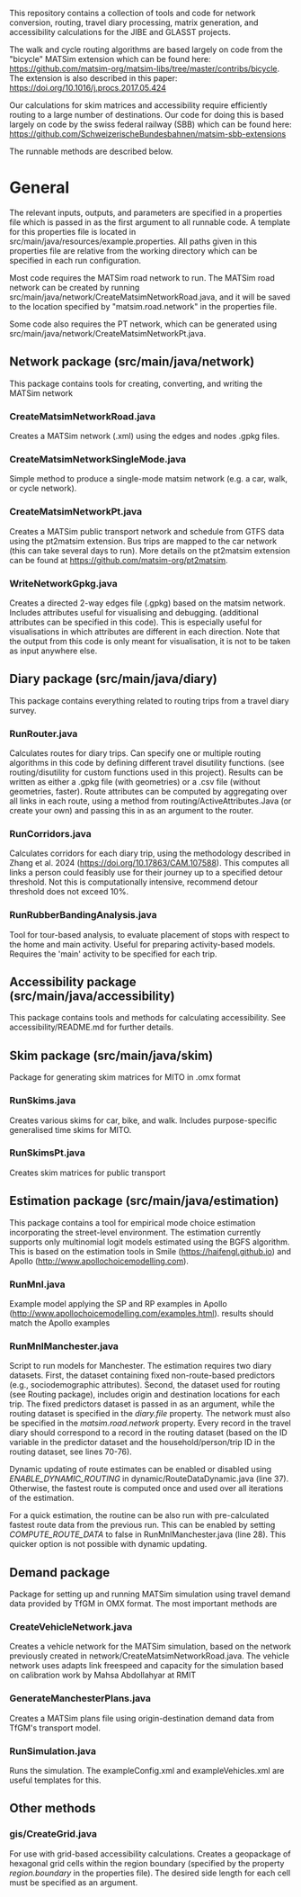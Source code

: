 This repository contains a collection of tools and code for network 
conversion, routing, travel diary processing, matrix generation, and accessibility calculations for 
the JIBE and GLASST projects.

The walk and cycle routing algorithms are based largely on code from the "bicycle" MATSim extension which
can be found here: https://github.com/matsim-org/matsim-libs/tree/master/contribs/bicycle.
The extension is also described in this paper: https://doi.org/10.1016/j.procs.2017.05.424

Our calculations for skim matrices and accessibility require efficiently routing to a large number of destinations.
Our code for doing this is based largely on code by the swiss federal railway (SBB) which can be found here:
https://github.com/SchweizerischeBundesbahnen/matsim-sbb-extensions

The runnable methods are described below.

# General

The relevant inputs, outputs, and parameters are specified in a properties file which is passed in as the first argument to all runnable code. A template for this properties file is located in src/main/java/resources/example.properties. All paths given in this properties file are relative from the working directory which can be specified in each run configuration.

Most code requires the MATSim road network to run. The MATSim road network can be created by running src/main/java/network/CreateMatsimNetworkRoad.java, and it will be saved to the location specified by "matsim.road.network" in the properties file.

Some code also requires the PT network, which can be generated using src/main/java/network/CreateMatsimNetworkPt.java.

## Network package (src/main/java/network)

This package contains tools for creating, converting, and writing the MATSim network

### CreateMatsimNetworkRoad.java

Creates a MATSim network (.xml) using the edges and nodes .gpkg files.

### CreateMatsimNetworkSingleMode.java

Simple method to produce a single-mode matsim network (e.g. a car, walk, or cycle network).

### CreateMatsimNetworkPt.java

Creates a MATSim public transport network and schedule from GTFS data using the pt2matsim extension.
Bus trips are mapped to the car network (this can take several days to run).
More details on the pt2matsim extension can be found at https://github.com/matsim-org/pt2matsim.

### WriteNetworkGpkg.java

Creates a directed 2-way edges file (.gpkg) based on the matsim network. Includes attributes useful for visualising and debugging.
(additional attributes can be specified in this code).
This is especially useful for visualisations in which attributes are different in each direction.
Note that the output from this code is only meant for visualisation, it is not to be taken as input anywhere else.

## Diary package (src/main/java/diary)
This package contains everything related to routing trips from a travel diary survey.

### RunRouter.java

Calculates routes for diary trips. Can specify one or multiple routing algorithms in this code by defining different travel disutility functions.
(see routing/disutility for custom functions used in this project). Results can be written as either a .gpkg file (with geometries) or a .csv file (without geometries, faster).
Route attributes can be computed by aggregating over all links in each route, using a method from routing/ActiveAttributes.Java (or create your own)
and passing this in as an argument to the router.


### RunCorridors.java

Calculates corridors for each diary trip, using the methodology described in Zhang et al. 2024 (https://doi.org/10.17863/CAM.107588).
This computes all links a person could feasibly use for their journey up to a specified detour threshold. Not this is computationally intensive,
recommend detour threshold does not exceed 10%.

### RunRubberBandingAnalysis.java

Tool for tour-based analysis, to evaluate placement of stops with respect to the home and main activity.
Useful for preparing activity-based models. Requires the 'main' activity to be specified for each trip.

## Accessibility package (src/main/java/accessibility)

This package contains tools and methods for calculating accessibility. See accessibility/README.md for further details.

## Skim package (src/main/java/skim)
Package for generating skim matrices for MITO in .omx format

### RunSkims.java
Creates various skims for car, bike, and walk.
Includes purpose-specific generalised time skims for MITO.

### RunSkimsPt.java
Creates skim matrices for public transport

## Estimation package (src/main/java/estimation)
This package contains a tool for empirical mode choice estimation incorporating the street-level environment.
The estimation currently supports only multinomial logit models estimated using the BGFS algorithm.
This is based on the estimation tools in Smile (https://haifengl.github.io) and Apollo (http://www.apollochoicemodelling.com).

### RunMnl.java
Example model applying the SP and RP examples in Apollo (http://www.apollochoicemodelling.com/examples.html). 
 results should match the Apollo examples

### RunMnlManchester.java
Script to run models for Manchester. The estimation requires two diary datasets.
First, the dataset containing fixed non-route-based predictors (e.g., sociodemographic attributes). 
Second, the dataset used for routing (see Routing package), includes origin and destination locations for each trip.
The fixed predictors dataset is passed in as an argument, while the routing dataset is specified in the _diary.file_ property. 
The network must also be specified in the _matsim.road.network_ property.
Every record in the travel diary should correspond to a record in the routing dataset 
(based on the ID variable in the predictor dataset and the household/person/trip ID in the routing dataset, see lines 70-76).

Dynamic updating of route estimates can be enabled or disabled using _ENABLE_DYNAMIC_ROUTING_ in dynamic/RouteDataDynamic.java (line 37).
Otherwise, the fastest route is computed once and used over all iterations of the estimation.

For a quick estimation, the routine can be also run with pre-calculated fastest route data from the previous run.
This can be enabled by setting _COMPUTE_ROUTE_DATA_ to false in RunMnlManchester.java (line 28).
This quicker option is not possible with dynamic updating.

## Demand package
Package for setting up and running MATSim simulation using travel demand data provided by TfGM in OMX format.
The most important methods are

### CreateVehicleNetwork.java
Creates a vehicle network for the MATSim simulation, based on the network previously created in network/CreateMatsimNetworkRoad.java.
The vehicle network uses adapts link freespeed and capacity for the simulation based on calibration work by Mahsa Abdollahyar at RMIT

### GenerateManchesterPlans.java
Creates a MATSim plans file using origin-destination demand data from TfGM's transport model.

### RunSimulation.java
Runs the simulation. The exampleConfig.xml and exampleVehicles.xml are useful templates for this.

## Other methods
### gis/CreateGrid.java
For use with grid-based accessibility calculations.
Creates a geopackage of hexagonal grid cells within the region boundary
(specified by the property _region.boundary_ in the properties file).
The desired side length for each cell must be specified as an argument.
